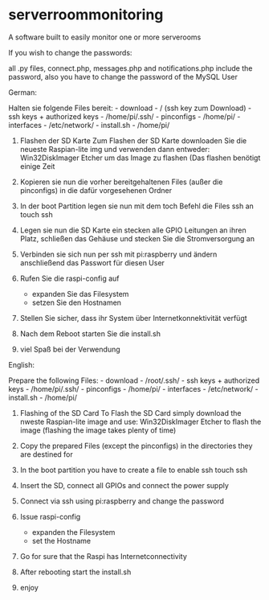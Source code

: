# serverroommonitoring
A software built to easily monitor one or more serverooms

If you wish to change the passwords: 

all .py files, connect.php, messages.php and notifications.php include the password, also you have to change the password of the MySQL User

German:

Halten sie folgende Files bereit:
	- download - / (ssh key zum Download)
	- ssh keys + authorized keys - /home/pi/.ssh/
	- pinconfigs - /home/pi/
	- interfaces - /etc/network/
	- install.sh - /home/pi/

1) Flashen der SD Karte
	Zum Flashen der SD Karte downloaden Sie die neueste Raspian-lite img und verwenden dann entweder:
		Win32DiskImager
		Etcher
	um das Image zu flashen (Das flashen benötigt einige Zeit

2) Kopieren sie nun die vorher bereitgehaltenen Files (außer die pinconfigs) in die dafür vorgesehenen Ordner

3) In der boot Partition legen sie nun mit dem toch Befehl die Files ssh an
	touch ssh

4) Legen sie nun die SD Karte ein stecken alle GPIO Leitungen an ihren Platz, schließen das Gehäuse und stecken
Sie die Stromversorgung an

5) Verbinden sie sich nun per ssh mit pi:raspberry und ändern anschließend das Passwort für diesen User

6) Rufen Sie die raspi-config auf
	- expanden Sie das Filesystem
	- setzen Sie den Hostnamen
	
7) Stellen Sie sicher, dass ihr System über Internetkonnektivität verfügt

8) Nach dem Reboot starten Sie die install.sh

9) viel Spaß bei der Verwendung  

English:

Prepare the following Files:
	- download - /root/.ssh/
	- ssh keys + authorized keys - /home/pi/.ssh/
	- pinconfigs - /home/pi/
	- interfaces - /etc/network/
	- install.sh - /home/pi/

1) Flashing of the SD Card
	To Flash the SD Card simply download the nweste Raspian-lite image and use:
		Win32DiskImager
		Etcher
	to flash the image (flashing the image takes plenty of time)

2) Copy the prepared Files (except the pinconfigs) in the directories they are destined for

3) In the boot partition you have to create a file to enable ssh
	touch ssh

4) Insert the SD, connect all GPIOs and connect the power supply

5) Connect via ssh using pi:raspberry and change the password

6) Issue raspi-config 
	- expanden the Filesystem
	- set the Hostname
	
7) Go for sure that the Raspi has Internetconnectivity

8) After rebooting start the install.sh

9) enjoy                                     